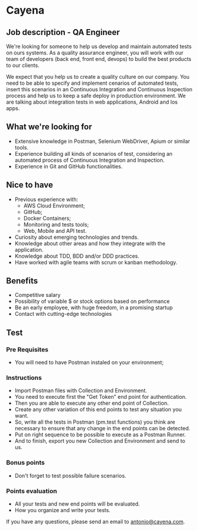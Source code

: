 # Cayena

## Job description - QA Engineer
We're looking for someone to help us develop and maintain automated tests on ours systems.
As a quality assurance engineer, you will work with our team of developers (back end, front end, devops) to build the best products to our clients.

We expect that you help us to create a quality culture on our company. You need to be able to specify and implement cenarios of automated tests, insert this scenarios in an Continuous Integration and Continuous Inspection process and help us to keep a safe deploy in production environment. We are talking about integration tests in web applications, Android and Ios apps.

## What we're looking for
- Extensive knowledge in Postman, Selenium WebDriver, Apium or similar tools.
- Experience building all kinds of scenarios of test, considering an automated process of Continuous Integration and Inspection.
- Experience in Git and GitHub functionalities.

## Nice to have
- Previous experience with:
    - AWS Cloud Environment;
    - GitHub;
    - Docker Containers;
    - Monitoring and tests tools;
    - Web, Mobile and API test.
- Curiosity about emerging technologies and trends.
- Knowledge about other areas and how they integrate with the application.
- Knowledge about TDD, BDD and/or DDD practices.
- Have worked with agile teams with scrum or kanban methodology.

## Benefits
 - Competitive salary
 - Possibility of variable $ or stock options based on performance
 - Be an early employee, with huge freedom, in a promising startup
 - Contact with cutting-edge technologies

## Test

### Pre Requisites
- You will need to have Postman instaled on your environment;

### Instructions
- Import Postman files with Collection and Environment.
- You need to execute first the "Get Token" end point for authentication.
- Then you are able to execute any other end point of Collection.
- Create any other variation of this end points to test any situation you want.
- So, write all the tests in Postman (pm.test functions) you think are necessary to ensure that any change in the end points can be detected.
- Put on right sequence to be possible to execute as a Postman Runner.
- And to finish, export you new Collection and Environment and send to us.

### Bonus points
- Don't forget to test possible failure scenarios.

### Points evaluation
- All your tests and new end points will be evaluated.
- How you organize and write your tests.

If you have any questions, please send an email to [antonio@cayena.com](mailto:antonio@cayena.com).
